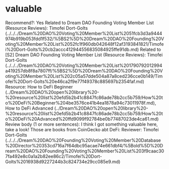 # valuable

Recommend?: Yes
Related to Dream DAO Founding Voting Member List (Resource Reviews): Timofei Dort-Golts (../../../Dream%20DAO%20Voting%20Member%20List%2051fcb3d3a9444974b919b053fdd1f532/%5BS2%5D%20Dream%20DAO%20Founding%20Voting%20Member%20List%2052fc1f960db042648f12af3193841821/Timofei%20Dort-Golts%20cb2accc412944556835084925ffe91db.md)
Related to [S2] Dream DAO Founding Voting Member List (Resource Reviews): Timofei Dort-Golts (../../../Dream%20DAO%20Voting%20Member%20List%201790792012994a419257db8f8a7807ff/%5BS2%5D%20Dream%20DAO%20Founding%20Voting%20Member%20List%202c05a57dde504a87a8ced236cce0b149/Timofei%20Dort-Golts%20e46ca2f9e77f49378c885697b2354faf.md)
Resource: How to DeFi Beginner (../Dream%20DAO%20open%20library%20-%20resource%20list%20efd5b2b41c8847fc86ade78b2cc5b759/How%20to%20DeFi%20Beginner%204be3576ce41b4ea1878a94c73011978f.md), How to DeFi Advanced (../Dream%20DAO%20open%20library%20-%20resource%20list%20efd5b2b41c8847fc86ade78b2cc5b759/How%20to%20DeFi%20Advanced%20ffd9099f92784be0b77487023de4ca61.md)
Review body (1 or more sentences): I think I got something valuable here, take a look!
Those are books from CoinGecko abt DeFi:
Reviewer: Timofei Dort-Golts (../../../Dream%20DAO%20Founding%20Voting%20Member%20Database%20Director%20353cd716a7f64dbc95acae74e661dbf4/%5Bold%5D%20Dream%20DAO%20Founding%20Voting%20Member%20List%203f9caac307fa492e8c0a1a2b82ee86c2/Timofei%20Dort-Golts%2016938d9227244b3c824734e29cc085e9.md)